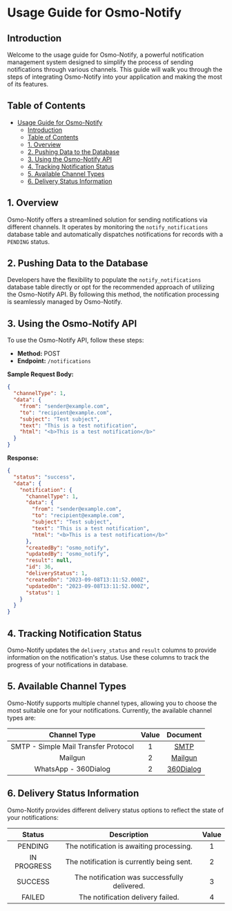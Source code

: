 # Usage Guide for Osmo-Notify

## Introduction

Welcome to the usage guide for Osmo-Notify, a powerful notification management system designed to simplify the process of sending notifications through various channels. This guide will walk you through the steps of integrating Osmo-Notify into your application and making the most of its features.

## Table of Contents

- [Usage Guide for Osmo-Notify](#usage-guide-for-osmo-notify)
  - [Introduction](#introduction)
  - [Table of Contents](#table-of-contents)
  - [1. Overview](#1-overview)
  - [2. Pushing Data to the Database](#2-pushing-data-to-the-database)
  - [3. Using the Osmo-Notify API](#3-using-the-osmo-notify-api)
  - [4. Tracking Notification Status](#4-tracking-notification-status)
  - [5. Available Channel Types](#5-available-channel-types)
  - [6. Delivery Status Information](#6-delivery-status-information)

## 1. Overview

Osmo-Notify offers a streamlined solution for sending notifications via different channels. It operates by monitoring the `notify_notifications` database table and automatically dispatches notifications for records with a `PENDING` status.

## 2. Pushing Data to the Database

Developers have the flexibility to populate the `notify_notifications` database table directly or opt for the recommended approach of utilizing the Osmo-Notify API. By following this method, the notification processing is seamlessly managed by Osmo-Notify.

## 3. Using the Osmo-Notify API

To use the Osmo-Notify API, follow these steps:

- **Method:** POST
- **Endpoint:** `/notifications`

**Sample Request Body:**
```json
{
  "channelType": 1,
  "data": {
    "from": "sender@example.com",
    "to": "recipient@example.com",
    "subject": "Test subject",
    "text": "This is a test notification",
    "html": "<b>This is a test notification</b>"
  }
}
```

**Response:**
```json
{
  "status": "success",
  "data": {
    "notification": {
      "channelType": 1,
      "data": {
        "from": "sender@example.com",
        "to": "recipient@example.com",
        "subject": "Test subject",
        "text": "This is a test notification",
        "html": "<b>This is a test notification</b>"
      },
      "createdBy": "osmo_notify",
      "updatedBy": "osmo_notify",
      "result": null,
      "id": 36,
      "deliveryStatus": 1,
      "createdOn": "2023-09-08T13:11:52.000Z",
      "updatedOn": "2023-09-08T13:11:52.000Z",
      "status": 1
    }
  }
}
```

## 4. Tracking Notification Status

Osmo-Notify updates the `delivery_status` and `result` columns to provide information on the notification's status. Use these columns to track the progress of your notifications in database.

## 5. Available Channel Types

Osmo-Notify supports multiple channel types, allowing you to choose the most suitable one for your notifications. Currently, the available channel types are:

|           **Channel Type**           | **Value** |          **Document**          |
|:------------------------------------:|:---------:|:------------------------------:|
| SMTP - Simple Mail Transfer Protocol |     1     | [SMTP](channels/smtp.md)       |
| Mailgun                              |     2     | [Mailgun](channels/mailgun.md) |
| WhatsApp - 360Dialog                 |     2     | [360Dialog](channels/360Dialog.md) |

## 6. Delivery Status Information

Osmo-Notify provides different delivery status options to reflect the state of your notifications:

|  **Status** |                **Description**               | **Value** |
|:-----------:|:--------------------------------------------:|:---------:|
| PENDING     | The notification is awaiting processing.     |     1     |
| IN PROGRESS | The notification is currently being sent.    |     2     |
| SUCCESS     | The notification was successfully delivered. |     3     |
| FAILED      | The notification delivery failed.            |     4     |